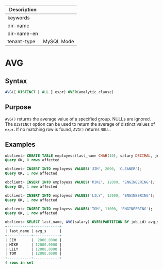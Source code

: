 | Description   |                 |
|---------------|-----------------|
| keywords      |                 |
| dir-name      |                 |
| dir-name-en   |                 |
| tenant-type   | MySQL Mode      |

# AVG

## Syntax

```sql
AVG([ DISTINCT | ALL ] expr) OVER(analytic_clause)
```

## Purpose

`AVG()` returns the average value of a specified group. NULLs are ignored. The `DISTINCT` option can be used to return the average of distinct values of `expr`. If no matching row is found, `AVG()` returns `NULL`.

## Examples

```sql
obclient> CREATE TABLE employess(last_name CHAR(10), salary DECIMAL, job_id CHAR(32));
Query OK, 0 rows affected

obclient> INSERT INTO employess VALUES('JIM', 2000, 'CLEANER');
Query OK, 1 row affected

obclient> INSERT INTO employess VALUES('MIKE', 12000, 'ENGINEERING');
Query OK, 1 row affected

obclient> INSERT INTO employess VALUES('LILY', 13000, 'ENGINEERING');
Query OK, 1 row affected

obclient> INSERT INTO employess VALUES('TOM', 11000, 'ENGINEERING');
Query OK, 1 row affected

obclient> SELECT last_name, AVG(salary) OVER(PARTITION BY job_id) avg_s FROM employess;
+-----------+------------+
| last_name | avg_s      |
+-----------+------------+
| JIM       |  2000.0000 |
| MIKE      | 12000.0000 |
| LILY      | 12000.0000 |
| TOM       | 12000.0000 |
+-----------+------------+
4 rows in set
```

